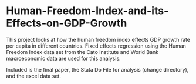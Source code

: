 # Human-Freedom-Index-and-its-Effects-on-GDP-Growth
This project looks at how the human freedom index effects GDP growth rate per capita in different countries. Fixed effects regression using the Human Freedom Index data set from the Cato Institute and World Bank macroeconomic data are used for this analysis.

Included is the final paper, the Stata Do File for analysis (change directory), and the excel data set.
